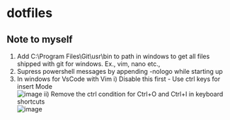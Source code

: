 # dotfiles

## Note to myself

1. Add C:\Program Files\Git\usr\bin to path in windows to get all files shipped with git for windows. Ex., vim, nano etc.,
2. Supress powershell messages by appending -nologo while starting up
3. In windows for VsCode with Vim
   i) Disable this first - Use ctrl keys for insert Mode
   <br> ![image](https://github.com/vishnuvardhan-s/dotfiles/assets/45058522/7c9a15f3-e0b0-409a-8f58-a5359293ca03)
  ii)  Remove the ctrl condition for Ctrl+O and Ctrl+I in keyboard shortcuts
<br> ![image](https://github.com/vishnuvardhan-s/dotfiles/assets/45058522/c0b91880-babf-4142-be2c-f04c02dafa84)
